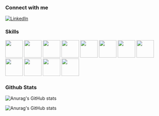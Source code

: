 ### Connect with me  

[![LinkedIn](https://img.shields.io/badge/LinkedIn-0A66C2.svg?style=for-the-badge&logo=LinkedIn&logoColor=white)](https://www.linkedin.com/in/nikolay-mihalev-b33005298/)

### Skills

<picture>
  <source media="(prefers-color-scheme: dark)" srcset="https://github.com/onemarc/tech-icons/blob/main/icons/cs-dark.svg">
  <source media="(prefers-color-scheme: light)" srcset="https://github.com/onemarc/tech-icons/blob/main/icons/cs-light.svg">
  <img src="" width="55">
</picture>
<picture>
  <source media="(prefers-color-scheme: dark)" srcset="https://github.com/onemarc/tech-icons/blob/main/icons/dotnet-dark.svg">
  <source media="(prefers-color-scheme: light)" srcset="https://github.com/onemarc/tech-icons/blob/main/icons/dotnet-light.svg">
  <img src="" width="55">
</picture>
<picture>
  <source media="(prefers-color-scheme: dark)" srcset="https://github.com/onemarc/tech-icons/blob/main/icons/mssqlserver-dark.svg">
  <source media="(prefers-color-scheme: light)" srcset="https://github.com/onemarc/tech-icons/blob/main/icons/mssqlserver-light.svg">
  <img src="" width="55">
</picture>
<picture>
  <source media="(prefers-color-scheme: dark)" srcset="https://github.com/onemarc/tech-icons/blob/main/icons/javascript.svg">
  <source media="(prefers-color-scheme: light)" srcset="https://github.com/onemarc/tech-icons/blob/main/icons/javascript.svg">
  <img src="" width="55">
</picture>
<picture>
  <source media="(prefers-color-scheme: dark)" srcset="https://github.com/onemarc/tech-icons/blob/main/icons/html.svg">
  <source media="(prefers-color-scheme: light)" srcset="https://github.com/onemarc/tech-icons/blob/main/icons/html-light.svg">
  <img src="" width="55">
</picture>
<picture>
  <source media="(prefers-color-scheme: dark)" srcset="https://github.com/onemarc/tech-icons/blob/main/icons/css.svg">
  <source media="(prefers-color-scheme: light)" srcset="https://github.com/onemarc/tech-icons/blob/main/icons/css-light.svg">
  <img src="" width="55">
</picture>
<picture>
  <source media="(prefers-color-scheme: dark)" srcset="https://github.com/tandpfun/skill-icons/blob/main/icons/Angular-Dark.svg">
  <source media="(prefers-color-scheme: light)" srcset="https://github.com/tandpfun/skill-icons/blob/main/icons/Angular-Light.svg">
  <img src="" width="55">
</picture>
<picture>
  <source media="(prefers-color-scheme: dark)" srcset="https://github.com/onemarc/tech-icons/blob/main/icons/typescript.svg">
  <source media="(prefers-color-scheme: light)" srcset="https://github.com/onemarc/tech-icons/blob/main/icons/typescript.svg">
  <img src="" width="55">
</picture>
<picture>
  <source media="(prefers-color-scheme: dark)" srcset="https://github.com/onemarc/tech-icons/blob/main/icons/docker-dark.svg">
  <source media="(prefers-color-scheme: light)" srcset="https://github.com/onemarc/tech-icons/blob/main/icons/docker-light.svg">
  <img src="" width="55">
</picture>
<picture>
  <source media="(prefers-color-scheme: dark)" srcset="https://github.com/onemarc/tech-icons/blob/main/icons/jenkins-dark.svg">
  <source media="(prefers-color-scheme: light)" srcset="https://github.com/onemarc/tech-icons/blob/main/icons/jenkins-light.svg">
  <img src="" width="55">
</picture>
<picture>
  <source media="(prefers-color-scheme: dark)" srcset="https://github.com/onemarc/tech-icons/blob/main/icons/postman.svg">
  <source media="(prefers-color-scheme: light)" srcset="https://github.com/onemarc/tech-icons/blob/main/icons/postman.svg">
  <img src="" width="55">
</picture>
<picture>
  <source media="(prefers-color-scheme: dark)" srcset="https://github.com/onemarc/tech-icons/blob/main/icons/git.svg">
  <source media="(prefers-color-scheme: light)" srcset="https://github.com/onemarc/tech-icons/blob/main/icons/git-light.svg">
  <img src="" width="55">
</picture>

### Github Stats  

![Anurag's GitHub stats](https://github-readme-stats.vercel.app/api/top-langs?username=nikolaymihalev&show_icons=true&theme=transparent&locale=en&hide_border=true&layout=compact)

![Anurag's GitHub stats](https://github-readme-stats.vercel.app/api?username=nikolaymihalev&show_icons=true&theme=transparent&hide_border=true&count_private=true)
